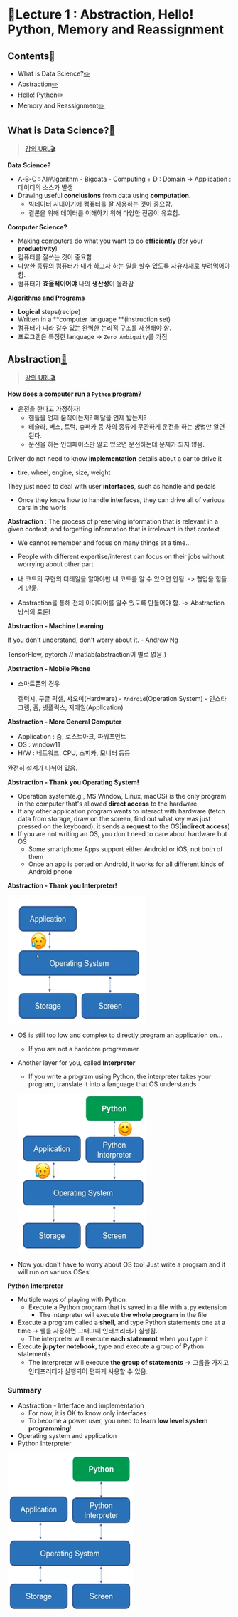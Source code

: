 # 📝Lecture 1 : Abstraction, Hello! Python, Memory and Reassignment

## Contents📑<a id="contents"></a>

* What is Data Science?[✏️](#0)
* Abstraction[✏️](#1)
* Hello! Python[✏️](#2)
* Memory and Reassignment[✏️](#3)

## What is Data Science?<a id="0"></a>[📑](#contents)

> [강의 URL🎬](https://youtu.be/xyTAi70RReQ)

**Data Science?**

* A-B-C : AI/Algorithm - Bigdata - Computing + D : Domain -> Application : 데이터의 소스가 발생
* Drawing useful **conclusions** from data using **computation**.
  * 빅데이터 시대이기에 컴퓨터를 잘 사용하는 것이 중요함.
  * 결론을 위해 데이터를 이해하기 위해 다양한 전공이 유효함.

**Computer Science?**

* Making computers do what you want to do **efficiently** (for your **productivity**)
* 컴퓨터를 잘쓰는 것이 중요함
* 다양한 종류의 컴퓨터가 내가 하고자 하는 일을 할수 있도록 자유자재로 부려먹어야 함.
* 컴퓨터가 **효율적이어야** 나의 **생산성**이 올라감

**Algorithms and Programs**

* **Logical** steps(recipe)
* Written in a **computer language **(instruction set)
* 컴퓨터가 따라 갈수 있는 완벽한 논리적 구조를 재현해야 함.
* 프로그램은 특정한 language -> `Zero Ambiguity`를 가짐

## Abstraction<a id="1"></a>[📑](#contents)

> [강의 URL🎬](https://youtu.be/xyTAi70RReQ)

**How does a computer run a `Python` program?**

* 운전을 한다고 가정하자!
  * 핸들을 언제 움직이는지? 페달을 언제 밟는지?
  * 테슬라, 버스, 트럭, 슈퍼카 등 차의 종류에 무관하게 운전을 하는 방법만 알면 된다.
  * 운전을 하는 인터페이스만 알고 있으면 운전하는데 문제가 되지 않음.

Driver do not need to know **implementation** details about a car to drive it

*  tire, wheel, engine, size, weight

They just need to deal with user **interfaces**, such as handle and pedals

* Once they know how to handle interfaces, they can drive all of various cars in the worls

**Abstraction** : The process of preserving information that is relevant in a given context, and forgetting information that is irrelevant in that context

* We cannot remember and focus on many things at a time...
* People with different expertise/interest can focus on their jobs without worrying about other part

* 내 코드의 구현의 디테일을 알아야만 내 코드를 알 수 있으면 안됨. -> 협업을 힘들게 만듦.
* Abstraction을 통해 전체 아이디어를 알수 있도록 만들어야 함. -> Abstraction 방식의 토론!

**Abstraction - Machine Learning**

If you don't understand, don't worry about it. - Andrew Ng

TensorFlow, pytorch // matlab(abstraction이 별로 없음.)

**Abstraction - Mobile Phone**

* 스마트폰의 경우

  갤럭시, 구글 픽셀, 샤오미(Hardware) - `Android`(Operation System) - 인스타그램, 줌, 넷플릭스, 지메일(Application)

**Abstraction - More General Computer**

* Application : 줌, 로스트아크, 파워포인트
* OS : window11
* H/W : 네트워크, CPU, 스피카, 모니터 등등

완전히 설계가 나뉘어 있음.

**Abstraction - Thank you Operating System!**

* Operation system(e.g., MS Window, Linux, macOS) is the only program in the computer that's allowed **direct access** to the hardware
* If any other application program wants to interact with hardware (fetch data from storage, draw on the screen, find out what key was just pressed on the keyboard), it sends a **request** to the OS(**indirect access**)
* If you are not writing an OS,  you don't need to care about hardware but OS
  * Some smartphone Apps support either Android or iOS, not both of them
  * Once an app is ported on Android, it works for all different kinds of Android phone

**Abstraction - Thank you Interpreter!**

![image-20221025143751787](images/image-20221025143751787.png)

* OS is still too low and complex to directly program an application on...

  * If you are not a hardcore programmer

* Another layer for you, called **Interpreter**

  * If you write a program using Python, the interpreter takes your program, translate it into a language that OS understands

  ![image-20221025144341106](images/image-20221025144341106.png)

* Now you don't have to worry about OS too! Just write a program and it will run on variuos OSes! 

**Python Interpreter**

* Multiple ways of playing with Python
  * Execute a Python program that is saved in a file with `a.py` extension
    * The interpreter will execute **the whole program** in the file
* Execute a program called a **shell**, and type Python statements one at a time
  -> 쉘을 사용하면 그때그때 인터프리터가 실행됨.
  * The interpreter will execute **each statement** when you type it
* Execute **jupyter notebook**, type and execute a group of Python statements
  * The interpreter will execute **the group of statements**
    -> 그룹을 가지고 인터프리터가 실행되어 편하게 사용할 수 있음.

### Summary

* Abstraction - Interface and implementation
  * For now, it is OK to know only interfaces
  * To become a power user, you need to learn **low level system programming**!
* Operating system and application
* Python Interpreter

![image-20221025145201839](images/image-20221025145201839.png)

